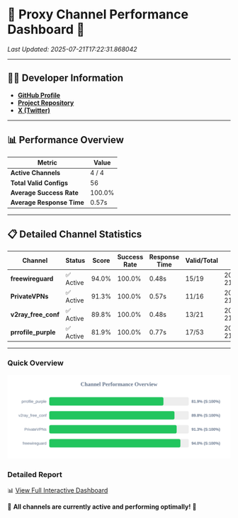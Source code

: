 # 🌟 Proxy Channel Performance Dashboard 🌟

_Last Updated: 2025-07-21T17:22:31.868042_

---

## 👩‍💻 Developer Information

- **[GitHub Profile](https://github.com/4n0nymou3)**  
- **[Project Repository](https://github.com/4n0nymou3/multi-proxy-config-fetcher)**  
- **[X (Twitter)](https://x.com/4n0nymou3)**  

---

## 📊 Performance Overview

| Metric                | Value       |
|-----------------------|-------------|
| **Active Channels**   | 4 / 4       |
| **Total Valid Configs** | 56          |
| **Average Success Rate** | 100.0%      |
| **Average Response Time** | 0.57s       |

---

## 📋 Detailed Channel Statistics

| Channel          | Status     | Score  | Success Rate | Response Time | Valid/Total | Last Success               |
|------------------|------------|--------|--------------|---------------|-------------|----------------------------|
| **freewireguard**  | ✅ Active  | 94.0%  | 100.0% | 0.48s         | 15/19       | 2025-07-21T17:22:31.866296 |
| **PrivateVPNs**  | ✅ Active  | 91.3%  | 100.0% | 0.57s         | 11/16       | 2025-07-21T17:22:31.354157 |
| **v2ray_free_conf**  | ✅ Active  | 89.8%  | 100.0% | 0.48s         | 13/21       | 2025-07-21T17:22:30.744135 |
| **prrofile_purple**  | ✅ Active  | 81.9%  | 100.0% | 0.77s         | 17/53       | 2025-07-21T17:22:30.199024 |

---

### Quick Overview
<div align="center">
  <a href="https://raw.githubusercontent.com/nullluser/NullRepo/refs/heads/main/assets/channel_stats_chart.svg">
    <img src="https://raw.githubusercontent.com/nullluser/NullRepo/refs/heads/main/assets/channel_stats_chart.svg" alt="Source Performance Statistics" width="800">
  </a>
</div>

### Detailed Report
📊 [View Full Interactive Dashboard](https://htmlpreview.github.io/?https://github.com/nullluser/NullRepo/blob/main/assets/performance_report.html)

🎉 **All channels are currently active and performing optimally!** 🎉
